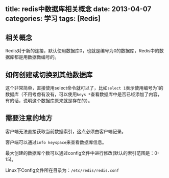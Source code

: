 ﻿title: redis中数据库相关概念
date: 2013-04-07
categories: 学习
tags: [Redis]
---

## 相关概念 

Redis对于新的连接，默认使用数据库0，也就是编号为0的数据库，Redis中的数据库都是用数据做编号的。

## 如何创建或切换到其他数据库 

<!-- more -->
这个非常简单，直接使用select命令就可以了，比如`select 1`表示使用编号为1的数据库（不用考虑有没有，可以使用`keys *`查看数据库中是否已经添加了内容，有的话，说明这个数据库原来就是存在的）。

## 需要注意的地方

客户端无法直接获取当前数据索引，这点必须由客户端记录。

客户端可以通过`info keyspace`来查看数据库信息。

最大创建的数据库个数可以通过config文件中进行修改(默认的索引范围是：0-15)。

Linux下Config文件所在目录为：`/etc/redis/redis.conf`
